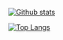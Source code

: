 
[![Github stats](https://github-readme-stats.vercel.app/api?username=albertincx)](https://github.com/anuraghazra/github-readme-stats)

[![Top Langs](https://github-readme-stats.vercel.app/api/top-langs/?username=albertincx&layout=compact)](https://github.com/anuraghazra/github-readme-stats)

